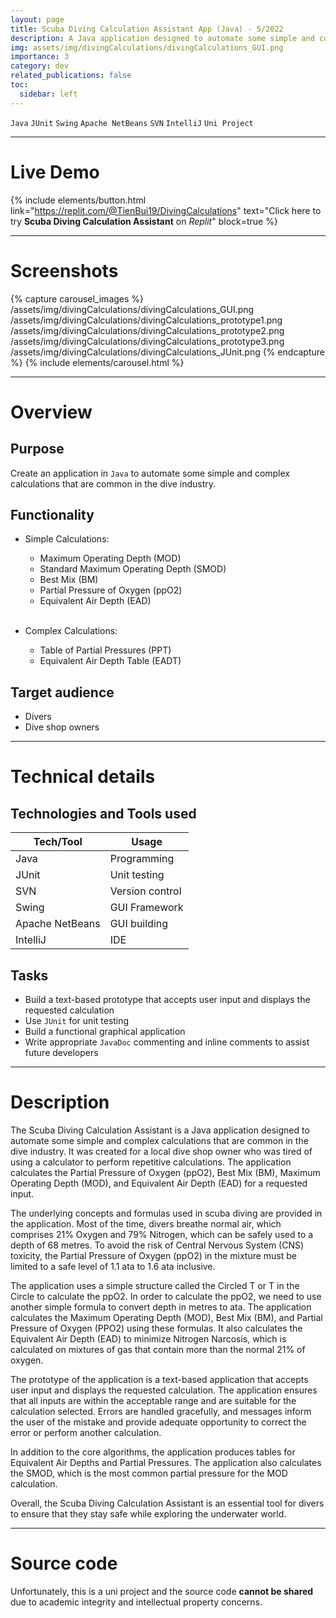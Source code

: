 ```yaml
---
layout: page
title: Scuba Diving Calculation Assistant App (Java) - 5/2022
description: A Java application designed to automate some simple and complex calculations that are common in the dive industry. The GUI was created from a text-based prototype using Apache NetBeans. Junit was used for unit testing.
img: assets/img/divingCalculations/divingCalculations_GUI.png
importance: 3
category: dev
related_publications: false
toc:
  sidebar: left
---
```


`Java` `JUnit` `Swing` `Apache NetBeans` `SVN` `IntelliJ` `Uni Project`

---

# Live Demo

{% include elements/button.html link="https://replit.com/@TienBui19/DivingCalculations" text="Click here to try **Scuba Diving Calculation Assistant** on *Replit*" block=true %}

---

# Screenshots

{% capture carousel_images %}
/assets/img/divingCalculations/divingCalculations_GUI.png
/assets/img/divingCalculations/divingCalculations_prototype1.png
/assets/img/divingCalculations/divingCalculations_prototype2.png
/assets/img/divingCalculations/divingCalculations_prototype3.png
/assets/img/divingCalculations/divingCalculations_JUnit.png
{% endcapture %}
{% include elements/carousel.html %}

---

# Overview

## Purpose

Create an application in `Java` to automate some simple and complex calculations that are common in the dive industry.

## Functionality

- Simple Calculations:

  - Maximum Operating Depth (MOD)
  - Standard Maximum Operating Depth (SMOD)
  - Best Mix (BM)
  - Partial Pressure of Oxygen (ppO2)
  - Equivalent Air Depth (EAD)
    <br><br>

- Complex Calculations:
  - Table of Partial Pressures (PPT)
  - Equivalent Air Depth Table (EADT)

## Target audience

- Divers
- Dive shop owners
  <br>

---

# Technical details

## Technologies and Tools used

| **Tech/Tool**   | **Usage**       |
| --------------- | --------------- |
| Java            | Programming     |
| JUnit           | Unit testing    |
| SVN             | Version control |
| Swing           | GUI Framework   |
| Apache NetBeans | GUI building    |
| IntelliJ        | IDE             |

## Tasks

- Build a text-based prototype that accepts user input and displays the requested calculation
- Use `JUnit` for unit testing
- Build a functional graphical application
- Write appropriate `JavaDoc` commenting and inline comments to assist future developers

---

# Description

The Scuba Diving Calculation Assistant is a Java application designed to automate some simple and complex calculations that are common in the dive industry. It was created for a local dive shop owner who was tired of using a calculator to perform repetitive calculations. The application calculates the Partial Pressure of Oxygen (ppO2), Best Mix (BM), Maximum Operating Depth (MOD), and Equivalent Air Depth (EAD) for a requested input.

The underlying concepts and formulas used in scuba diving are provided in the application. Most of the time, divers breathe normal air, which comprises 21% Oxygen and 79% Nitrogen, which can be safely used to a depth of 68 metres. To avoid the risk of Central Nervous System (CNS) toxicity, the Partial Pressure of Oxygen (ppO2) in the mixture must be limited to a safe level of 1.1 ata to 1.6 ata inclusive.

The application uses a simple structure called the Circled T or T in the Circle to calculate the ppO2. In order to calculate the ppO2, we need to use another simple formula to convert depth in metres to ata. The application calculates the Maximum Operating Depth (MOD), Best Mix (BM), and Partial Pressure of Oxygen (PPO2) using these formulas. It also calculates the Equivalent Air Depth (EAD) to minimize Nitrogen Narcosis, which is calculated on mixtures of gas that contain more than the normal 21% of oxygen.

The prototype of the application is a text-based application that accepts user input and displays the requested calculation. The application ensures that all inputs are within the acceptable range and are suitable for the calculation selected. Errors are handled gracefully, and messages inform the user of the mistake and provide adequate opportunity to correct the error or perform another calculation.

In addition to the core algorithms, the application produces tables for Equivalent Air Depths and Partial Pressures. The application also calculates the SMOD, which is the most common partial pressure for the MOD calculation.

Overall, the Scuba Diving Calculation Assistant is an essential tool for divers to ensure that they stay safe while exploring the underwater world.

---

# Source code

Unfortunately, this is a uni project and the source code **cannot be shared** due to academic integrity and intellectual property concerns.

